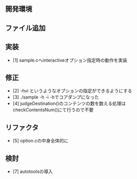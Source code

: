 ## 開発環境

## ファイル追加

## 実装
- [1] sample.cへinteractiveオプション指定時の動作を実装

## 修正
- [2] -hvi というようなオプションの指定ができるようにする
- [3] ./sample -h -i -hでコアダンプになった
- [4] judgeDestination()のコンテンツの数を数える処理はcheckContentsNum()にて行うので不要

## リファクタ
- [5] option.cの中身全体的に

## 検討
- [7] autotoolsの導入
